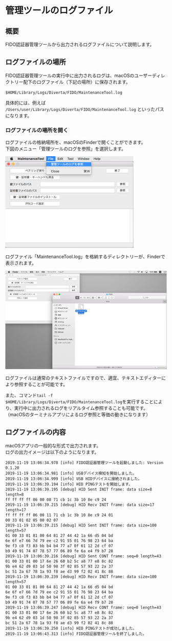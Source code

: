 # 管理ツールのログファイル

## 概要
FIDO認証器管理ツールから出力されるログファイルについて説明します。

## ログファイルの場所

FIDO認証器管理ツールの実行中に出力されるログは、macOSのユーザーディレクトリー配下のログファイル（下記の場所）に保存されます。

`$HOME/Library/Logs/Diverta/FIDO/MaintenanceTool.log`

具体的には、例えば `/Users/user/Library/Logs/Diverta/FIDO/MaintenanceTool.log` といったパスになります。

### ログファイルの場所を開く

ログファイルの格納場所を、macOSのFinderで開くことができます。<br>
下図のメニュー「管理ツールのログを参照」を選択します。

<img src="assets02/0002.png" width="400">

ログファイル「MaintenanceTool.log」を格納するディレクトリーが、Finderで表示されます。

<img src="assets02/0003.png" width="600">

ログファイルは通常のテキストファイルですので、適宜、テキストエディターにより参照することが可能です。

また、コマンド`tail -f $HOME/Library/Logs/Diverta/FIDO/MaintenanceTool.log`を実行することにより、実行中に出力されるログをリアルタイム参照することも可能です。<br>
（macOSのターミナルアプリによるログ参照と等価の動きになります）

## ログファイルの内容

macOSアプリの一般的な形式で出力されます。<br>
ログの出力イメージは以下のようになります。
```
2019-11-19 13:06:34.978 [info] FIDO認証器管理ツールを起動しました: Version 0.1.20
2019-11-19 13:06:34.981 [info] USBデバイス検知を開始しました。
2019-11-19 13:06:34.999 [info] USB HIDデバイスに接続されました。
2019-11-19 13:06:39.194 [info] HID PINGテストを開始します。
2019-11-19 13:06:39.195 [debug] HID Sent INIT frame: data size=8 length=8
ff ff ff ff 86 00 08 71 cb 1c 3b 10 8e c9 24
2019-11-19 13:06:39.215 [debug] HID Recv INIT frame: data size=17 length=17
ff ff ff ff 86 00 11 71 cb 1c 3b 10 8e c9 24 01
00 33 01 02 05 00 02 07
2019-11-19 13:06:39.215 [debug] HID Sent INIT frame: data size=100 length=57
01 00 33 01 81 00 64 81 27 44 42 1a 66 d5 04 bd
6e 6f e7 66 7d 79 ee c2 91 55 01 76 98 23 64 ba
9e f3 c8 f3 83 bb b4 b4 77 a7 0f 61 12 2d cf 07
b9 49 91 74 07 78 57 77 06 89 fe 6a e4 f9 b7 28
2019-11-19 13:06:39.216 [debug] HID Sent CONT frame: seq=0 length=43
01 00 33 01 00 17 6e 26 60 b2 5c a8 77 e8 8c 82
9b e4 62 d9 03 1d 50 98 3f 02 85 57 93 22 2a 37
bc 51 2a 67 78 1a 93 f8 ae d3 99 f2 02 41 8c 88
2019-11-19 13:06:39.239 [debug] HID Recv INIT frame: data size=100 length=57
01 00 33 01 81 00 64 81 27 44 42 1a 66 d5 04 bd
6e 6f e7 66 7d 79 ee c2 91 55 01 76 98 23 64 ba
9e f3 c8 f3 83 bb b4 b4 77 a7 0f 61 12 2d cf 07
b9 49 91 74 07 78 57 77 06 89 fe 6a e4 f9 b7 28
2019-11-19 13:06:39.247 [debug] HID Recv CONT frame: seq=0 length=43
01 00 33 01 00 17 6e 26 60 b2 5c a8 77 e8 8c 82
9b e4 62 d9 03 1d 50 98 3f 02 85 57 93 22 2a 37
bc 51 2a 67 78 1a 93 f8 ae d3 99 f2 02 41 8c 88
2019-11-19 13:06:39.250 [info] HID PINGテストが成功しました。
2019-11-19 13:06:43.313 [info] FIDO認証器管理ツールを終了しました。
```

